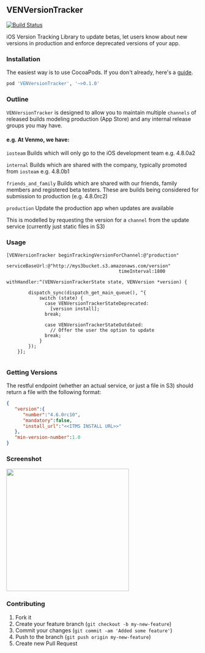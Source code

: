 ## VENVersionTracker

[![Build Status](https://travis-ci.org/venmo/VENVersionTracker.png?branch=master)](https://travis-ci.org/venmo/VENVersionTracker)

iOS Version Tracking Library to update betas, let users know about new versions in production and enforce deprecated versions of your app.

### Installation
The easiest way is to use CocoaPods. If you don't already, here's a [guide](http://guides.cocoapods.org/using/getting-started.html).
``` ruby
pod 'VENVersionTracker', '~>0.1.0'
```

### Outline
`VENVersionTracker` is designed to allow you to maintain multiple `channels` of released builds modeling production (App Store) and any internal release groups you may have.

#### e.g. At Venmo, we have:

`iosteam` Builds which will only go to the iOS development team e.g. 4.8.0a2

`internal` Builds which are shared with the company, typically promoted from `iosteam` e.g. 4.8.0b1

`friends_and_family` Builds which are shared with our friends, family members and registered beta testers. These are builds being considered for submission to production (e.g. 4.8.0rc2)

`production` Update the production app when updates are available

This is modelled by requesting the version for a `channel` from the update service (currently just static files in S3)

### Usage
``` objc
[VENVersionTracker beginTrackingVersionForChannel:@"production"
                                       serviceBaseUrl:@"http://mys3bucket.s3.amazonaws.com/version"
                                         timeInterval:1800
                                          withHandler:^(VENVersionTrackerState state, VENVersion *version) {
                                          
        dispatch_sync(dispatch_get_main_queue(), ^{
            switch (state) {
              case VENVersionTrackerStateDeprecated:
                [version install];
              break;
              
              case VENVersionTrackerStateOutdated:
                // Offer the user the option to update
              break;
            }
        });
    }];
    
```

### Getting Versions
The restful endpoint (whether an actual service, or just a file in S3) should return a file with the following format:
``` json
{
   "version":{
      "number":"4.6.0rc10",
      "mandatory":false,
      "install_url":"<<ITMS INSTALL URL>>"
   },
   "min-version-number":1.0 
}
```
### Screenshot
<img src="http://f.cl.ly/items/3B0o3D2z2n230y0O2r3y/iOS%20Simulator%20Screen%20shot%20Jan%2018,%202014,%206.51.36%20PM.png" align="middle" width="320" />


### Contributing

1. Fork it
2. Create your feature branch (`git checkout -b my-new-feature`)
3. Commit your changes (`git commit -am 'Added some feature'`)
4. Push to the branch (`git push origin my-new-feature`)
5. Create new Pull Request
